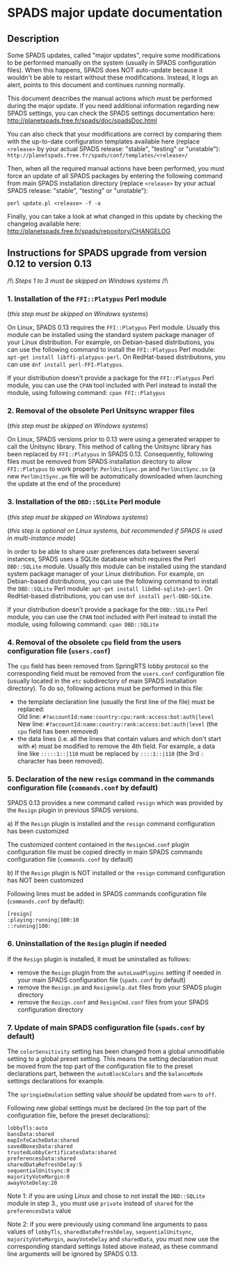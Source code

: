 SPADS major update documentation
================================

Description
-----------

Some SPADS updates, called "major updates", require some modifications to be performed manually on the system (usually in SPADS configuration files). When this happens, SPADS does NOT auto-update because it wouldn't be able to restart without these modifications. Instead, it logs an alert, points to this document and continues running normally.

This document describes the manual actions which must be performed during the major update. If you need additional information regarding new SPADS settings, you can check the SPADS settings documentation here: http://planetspads.free.fr/spads/doc/spadsDoc.html

You can also check that your modifications are correct by comparing them with the up-to-date configuration templates available here (replace `<release>` by your actual SPADS release: "stable", "testing" or "unstable"): `http://planetspads.free.fr/spads/conf/templates/<release>/`

Then, when all the required manual actions have been performed, you must force an update of all SPADS packages by entering the following command from main SPADS installation directory (replace `<release>` by your actual SPADS release: "stable", "testing" or "unstable"):

    perl update.pl <release> -f -a

Finally, you can take a look at what changed in this update by checking the changelog available here:
  http://planetspads.free.fr/spads/repository/CHANGELOG

Instructions for SPADS upgrade from version 0.12 to version 0.13
----------------------------------------------------------------

/!\ _Steps 1 to 3 must be skipped on Windows systems_ /!\

### 1. Installation of the `FFI::Platypus` Perl module
(_this step must be skipped on Windows systems_)

On Linux, SPADS 0.13 requires the `FFI::Platypus` Perl module. Usually this module can be installed using the standard system package manager of your Linux distribution. For example, on Debian-based distributions, you can use the following command to install the `FFI::Platypus` Perl module: `apt-get install libffi-platypus-perl`. On RedHat-based distributions, you can use `dnf install perl-FFI-Platypus`.

If your distribution doesn't provide a package for the `FFI::Platypus` Perl module, you can use the `CPAN` tool included with Perl instead to install the module, using following command: `cpan FFI::Platypus`

### 2. Removal of the obsolete Perl Unitsync wrapper files
(_this step must be skipped on Windows systems_)

On Linux, SPADS versions prior to 0.13 were using a generated wrapper to call the Unitsync library. This method of calling the Unitsync library has been replaced by `FFI::Platypus` in SPADS 0.13. Consequently, following files must be removed from SPADS installation directory to allow `FFI::Platypus` to work properly: `PerlUnitSync.pm` and `PerlUnitSync.so` (a new `PerlUnitSync.pm` file will be automatically downloaded when launching the update at the end of the procedure)

### 3. Installation of the `DBD::SQLite` Perl module
(_this step must be skipped on Windows systems_)

(_this step is optional on Linux systems, but recommended if SPADS is used in multi-instance mode_)

In order to be able to share user preferences data between several instances, SPADS uses a SQLite database which requires the Perl `DBD::SQLite` module. Usually this module can be installed using the standard system package manager of your Linux distribution. For example, on Debian-based distributions, you can use the following command to install the `DBD::SQLite` Perl module: `apt-get install libdbd-sqlite3-perl`. On RedHat-based distributions, you can use `dnf install perl-DBD-SQLite`.

If your distribution doesn't provide a package for the `DBD::SQLite` Perl module, you can use the `CPAN` tool included with Perl instead to install the module, using following command: `cpan DBD::SQLite`

### 4. Removal of the obsolete `cpu` field from the users configuration file (`users.conf`)

The `cpu` field has been removed from SpringRTS lobby protocol so the corresponding field must be removed from the `users.conf` configuration file (usually located in the `etc` subdirectory of main SPADS installation directory). To do so, following actions must be performed in this file:
* the template declaration line (usually the first line of the file) must be replaced:  
Old line: `#?accountId:name:country:cpu:rank:access:bot:auth|level`  
New line: `#?accountId:name:country:rank:access:bot:auth|level` (the `cpu` field has been removed)
* the data lines (i.e. all the lines that contain values and which don't start with `#`) must be modified to remove the 4th field. For example, a data line like `:::::1::|110` must be replaced by `::::1::|110` (the 3rd `:` character has been removed).

### 5. Declaration of the new `resign` command in the commands configuration file (`commands.conf` by default)

SPADS 0.13 provides a new command called `resign` which was provided by the `Resign` plugin in previous SPADS versions.

a) If the `Resign` plugin is installed and the `resign` command configuration has been customized

The customized content contained in the `ResignCmd.conf` plugin configuration file must be copied directly in main SPADS commands configuration file (`commands.conf` by default)

b) If the `Resign` plugin is NOT installed or the `resign` command configuration has NOT been customized

Following lines must be added in SPADS commands configuration file (`commands.conf` by default):
```
[resign]
:playing:running|100:10
::running|100:
```

### 6. Uninstallation of the `Resign` plugin if needed

If the `Resign` plugin is installed, it must be uninstalled as follows:
* remove the `Resign` plugin from the `autoLoadPlugins` setting if needed in your main SPADS configuration file (`spads.conf` by default)
* remove the `Resign.pm` and `ResignHelp.dat` files from your SPADS plugin directory
* remove the `Resign.conf` and `ResignCmd.conf` files from your SPADS configuration directory

### 7. Update of main SPADS configuration file (`spads.conf` by default)

The `colorSensitivity` setting has been changed from a global unmodifiable setting to a global preset setting. This means the setting declaration must be moved from the top part of the configuration file to the preset declarations part, between the `autoBlockColors` and the `balanceMode` settings declarations for example.

The `springieEmulation` setting value _should_ be updated from `warn` to `off`.

Following new global settings must be declared (in the top part of the configuration file, before the preset declarations):
```
lobbyTls:auto
bansData:shared
mapInfoCacheData:shared
savedBoxesData:shared
trustedLobbyCertificatesData:shared
preferencesData:shared
sharedDataRefreshDelay:5
sequentialUnitsync:0
majorityVoteMargin:0
awayVoteDelay:20
```
Note 1: if you are using Linux and chose to not install the `DBD::SQLite` module in step 3., you must use `private` instead of `shared` for the `preferencesData` value

Note 2: if you were previously using command line arguments to pass values of `lobbyTls`, `sharedDataRefreshDelay`, `sequentialUnitsync`, `majorityVoteMargin`, `awayVoteDelay` and `sharedData`, you must now use the corresponding standard settings listed above instead, as these command line arguments will be ignored by SPADS 0.13.
